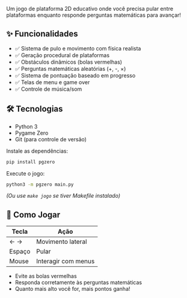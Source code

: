 Um jogo de plataforma 2D educativo onde você precisa pular entre plataformas enquanto responde perguntas matemáticas para avançar!

## ✨ Funcionalidades

- ✅ Sistema de pulo e movimento com física realista
- ✅ Geração procedural de plataformas
- ✅ Obstáculos dinâmicos (bolas vermelhas)
- ✅ Perguntas matemáticas aleatórias (+, -, ×)
- ✅ Sistema de pontuação baseado em progresso
- ✅ Telas de menu e game over
- ✅ Controle de música/som

## 🛠️ Tecnologias

- Python 3
- Pygame Zero
- Git (para controle de versão)

Instale as dependências:
```bash
pip install pgzero
```

Execute o jogo:
```bash
python3 -m pgzero main.py
```
*(Ou use `make jogo` se tiver Makefile instalado)*

## 🎯 Como Jogar

| Tecla | Ação |
|-------|------|
| ← →   | Movimento lateral |
| Espaço | Pular |
| Mouse | Interagir com menus |

- Evite as bolas vermelhas
- Responda corretamente às perguntas matemáticas
- Quanto mais alto você for, mais pontos ganha!

